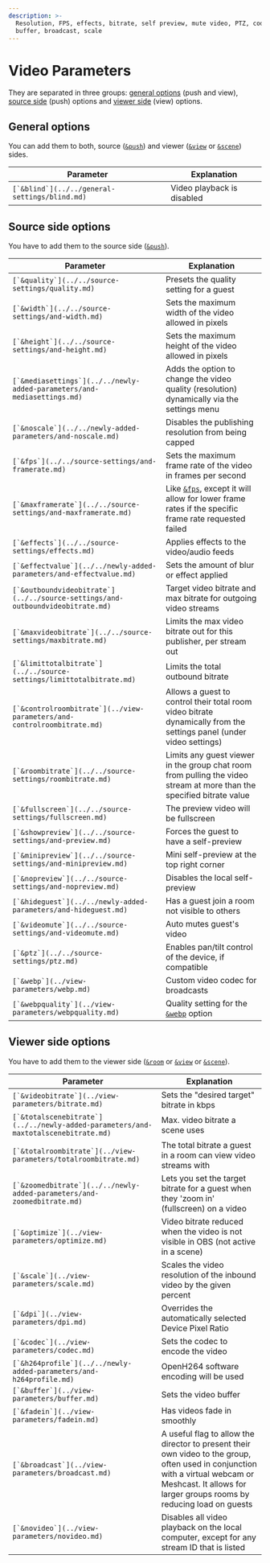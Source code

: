```yaml
---
description: >-
  Resolution, FPS, effects, bitrate, self preview, mute video, PTZ, codec,
  buffer, broadcast, scale
---
```


# Video Parameters

They are separated in three groups: [general options](./#general-options) (push and view), [source side](./#source-side-options) (push) options and [viewer side](./#viewer-side-options) (view) options.

## General options

You can add them to both, source ([`&push`](../../source-settings/push.md)) and viewer ([`&view`](../view-parameters/view.md) or [`&scene`](../view-parameters/scene.md)) sides.

| Parameter                                       | Explanation                |
| ----------------------------------------------- | -------------------------- |
| ``[`&blind`](../../general-settings/blind.md)`` | Video playback is disabled |

## Source side options

You have to add them to the source side ([`&push`](../../source-settings/push.md)).

| Parameter                                                                        | Explanation                                                                                                                                   |
| -------------------------------------------------------------------------------- | --------------------------------------------------------------------------------------------------------------------------------------------- |
| ``[`&quality`](../../source-settings/quality.md)``                               | Presets the quality setting for a guest                                                                                                       |
| ``[`&width`](../../source-settings/and-width.md)``                               | Sets the maximum width of the video allowed in pixels                                                                                         |
| ``[`&height`](../../source-settings/and-height.md)``                             | Sets the maximum height of the video allowed in pixels                                                                                        |
| ``[`&mediasettings`](../../newly-added-parameters/and-mediasettings.md)``        | Adds the option to change the video quality (resolution) dynamically via the settings menu                                                    |
| ``[`&noscale`](../../newly-added-parameters/and-noscale.md)``                    | Disables the publishing resolution from being capped                                                                                          |
| ``[`&fps`](../../source-settings/and-framerate.md)``                             | Sets the maximum frame rate of the video in frames per second                                                                                 |
| ``[`&maxframerate`](../../source-settings/and-maxframerate.md)``                 | Like [`&fps`](../../source-settings/and-framerate.md), except it will allow for lower frame rates if the specific frame rate requested failed |
| ``[`&effects`](../../source-settings/effects.md)``                               | Applies effects to the video/audio feeds                                                                                                      |
| ``[`&effectvalue`](../../newly-added-parameters/and-effectvalue.md)``            | Sets the amount of blur or effect applied                                                                                                     |
| ``[`&outboundvideobitrate`](../../source-settings/and-outboundvideobitrate.md)`` | Target video bitrate and max bitrate for outgoing video streams                                                                               |
| ``[`&maxvideobitrate`](../../source-settings/maxbitrate.md)``                    | Limits the max video bitrate out for this publisher, per stream out                                                                           |
| ``[`&limittotalbitrate`](../../source-settings/limittotalbitrate.md)``           | Limits the total outbound bitrate                                                                                                             |
| ``[`&controlroombitrate`](../view-parameters/and-controlroombitrate.md)``        | Allows a guest to control their total room video bitrate dynamically from the settings panel (under video settings)                           |
| ``[`&roombitrate`](../../source-settings/roombitrate.md)``                       | Limits any guest viewer in the group chat room from pulling the video stream at more than the specified bitrate value                         |
| ``[`&fullscreen`](../../source-settings/fullscreen.md)``                         | The preview video will be fullscreen                                                                                                          |
| ``[`&showpreview`](../../source-settings/and-preview.md)``                       | Forces the guest to have a self-preview                                                                                                       |
| ``[`&minipreview`](../../source-settings/and-minipreview.md)``                   | Mini self-preview at the top right corner                                                                                                     |
| ``[`&nopreview`](../../source-settings/and-nopreview.md)``                       | Disables the local self-preview                                                                                                               |
| ``[`&hideguest`](../../newly-added-parameters/and-hideguest.md)``                | Has a guest join a room not visible to others                                                                                                 |
| ``[`&videomute`](../../source-settings/and-videomute.md)``                       | Auto mutes guest's video                                                                                                                      |
| ``[`&ptz`](../../source-settings/ptz.md)``                                       | Enables pan/tilt control of the device, if compatible                                                                                         |
| ``[`&webp`](../view-parameters/webp.md)``                                        | Custom video codec for broadcasts                                                                                                             |
| ``[`&webpquality`](../view-parameters/webpquality.md)``                          | Quality setting for the [`&webp`](../view-parameters/webp.md) option                                                                          |

## **Viewer side options**

You have to add them to the viewer side ([`&room`](../../general-settings/room.md) or [`&view`](../view-parameters/view.md) or [`&scene`](../view-parameters/scene.md)).

| Parameter                                                                            | Explanation                                                                                                                                                                                            |
| ------------------------------------------------------------------------------------ | ------------------------------------------------------------------------------------------------------------------------------------------------------------------------------------------------------ |
| ``[`&videobitrate`](../view-parameters/bitrate.md)``                                 | Sets the "desired target" bitrate in kbps                                                                                                                                                              |
| ``[`&totalscenebitrate`](../../newly-added-parameters/and-maxtotalscenebitrate.md)`` | Max. video bitrate a scene uses                                                                                                                                                                        |
| ``[`&totalroombitrate`](../view-parameters/totalroombitrate.md)``                    | The total bitrate a guest in a room can view video streams with                                                                                                                                        |
| ``[`&zoomedbitrate`](../../newly-added-parameters/and-zoomedbitrate.md)``            | Lets you set the target bitrate for a guest when they 'zoom in' (fullscreen) on a video                                                                                                                |
| ``[`&optimize`](../view-parameters/optimize.md)``                                    | Video bitrate reduced when the video is not visible in OBS (not active in a scene)                                                                                                                     |
| ``[`&scale`](../view-parameters/scale.md)``                                          | Scales the video resolution of the inbound video by the given percent                                                                                                                                  |
| ``[`&dpi`](../view-parameters/dpi.md)``                                              | Overrides the automatically selected Device Pixel Ratio                                                                                                                                                |
| ``[`&codec`](../view-parameters/codec.md)``                                          | Sets the codec to encode the video                                                                                                                                                                     |
| ``[`&h264profile`](../../newly-added-parameters/and-h264profile.md)``                | OpenH264 software encoding will be used                                                                                                                                                                |
| ``[`&buffer`](../view-parameters/buffer.md)``                                        | Sets the video buffer                                                                                                                                                                                  |
| ``[`&fadein`](../view-parameters/fadein.md)``                                        | Has videos fade in smoothly                                                                                                                                                                            |
| ``[`&broadcast`](../view-parameters/broadcast.md)``                                  | A useful flag to allow the director to present their own video to the group, often used in conjunction with a virtual webcam or Meshcast. It allows for larger groups rooms by reducing load on guests |
| ``[`&novideo`](../view-parameters/novideo.md)``                                      | Disables all video playback on the local computer, except for any stream ID that is listed                                                                                                             |
